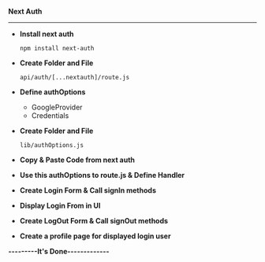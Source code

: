 **Next Auth**

---

- **Install next auth**

  `npm install next-auth`

- **Create Folder and File**

  `api/auth/[...nextauth]/route.js`

- **Define authOptions**

  - GoogleProvider
  - Credentials

- **Create Folder and File**

  `lib/authOptions.js`

- **Copy & Paste Code from next auth**
- **Use this authOptions to route.js & Define Handler**
- **Create Login Form & Call signIn methods**
- **Display Login From in UI**
- **Create LogOut Form & Call signOut methods**
- **Create a profile page for displayed login user**

**---------It's Done-------------**
